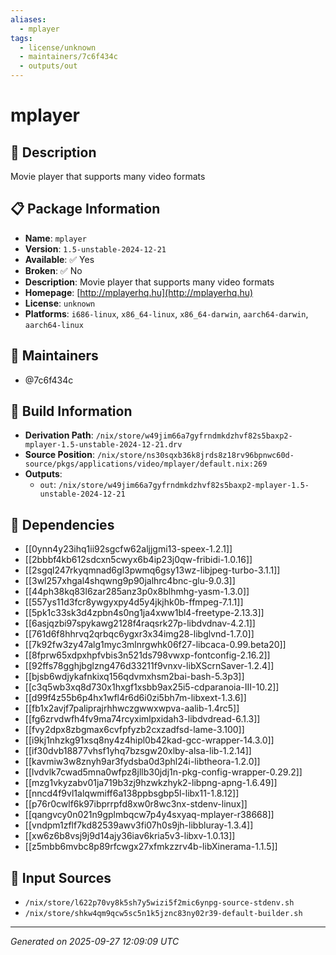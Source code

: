 ```yaml
---
aliases:
  - mplayer
tags:
  - license/unknown
  - maintainers/7c6f434c
  - outputs/out
---
```


# mplayer

## 📝 Description

Movie player that supports many video formats

## 📋 Package Information

- **Name**: `mplayer`
- **Version**: `1.5-unstable-2024-12-21`
- **Available**: ✅ Yes
- **Broken**: ✅ No
- **Description**: Movie player that supports many video formats
- **Homepage**: [http://mplayerhq.hu](http://mplayerhq.hu)
- **License**: `unknown`
- **Platforms**: `i686-linux`, `x86_64-linux`, `x86_64-darwin`, `aarch64-darwin`, `aarch64-linux`
## 👥 Maintainers

- @7c6f434c


## 🔧 Build Information

- **Derivation Path**: `/nix/store/w49jim66a7gyfrndmkdzhvf82s5baxp2-mplayer-1.5-unstable-2024-12-21.drv`
- **Source Position**: `/nix/store/ns30sqxb36k8jrds8z18rv96bpnwc60d-source/pkgs/applications/video/mplayer/default.nix:269`
- **Outputs**:
  - `out`:  `/nix/store/w49jim66a7gyfrndmkdzhvf82s5baxp2-mplayer-1.5-unstable-2024-12-21`

## 🔗 Dependencies

- [[0ynn4y23ihq1ii92sgcfw62aljjgmi13-speex-1.2.1]]
- [[2bbbf4kb612sdcxn5cwyx6b4ip23j0qw-fribidi-1.0.16]]
- [[2sgql247rkyqmnad6gl3pwmq6gsy13wz-libjpeg-turbo-3.1.1]]
- [[3wl257xhgal4shqwng9p90jalhrc4bnc-glu-9.0.3]]
- [[44ph38kq83l6zar285anz3p0x8blhmhg-yasm-1.3.0]]
- [[557ys11d3fcr8ywgyxpy4d5y4jkjhk0b-ffmpeg-7.1.1]]
- [[5pk1c33sk3d4zpbn4s0ng1ja4xww1bl4-freetype-2.13.3]]
- [[6asjqzbi97spykawg2128f4raqsrk27p-libdvdnav-4.2.1]]
- [[761d6f8hhrvq2qrbqc6ygxr3x34img28-libglvnd-1.7.0]]
- [[7k92fw3zy47alg1myc3mlnrgwhk06f27-libcaca-0.99.beta20]]
- [[8fprw65xdpxhpfvbis3n521ds798vwxp-fontconfig-2.16.2]]
- [[92ffs78gghjbglzng476d33211f9vnxv-libXScrnSaver-1.2.4]]
- [[bjsb6wdjykafnkixq156qdvmxhsm2bai-bash-5.3p3]]
- [[c3q5wb3xq8d730x1hxgf1xsbb9ax25i5-cdparanoia-III-10.2]]
- [[d99f4z55b6p4hx1wfl4r6d6i0zi5bh7m-libxext-1.3.6]]
- [[fb1x2avjf7paliprajrhhwczgwwxwpva-aalib-1.4rc5]]
- [[fg6zrvdwfh4fv9ma74rcyximlpxidah3-libdvdread-6.1.3]]
- [[fvy2dpx8zbgmax6cvfpfyzb2cxzadfsd-lame-3.100]]
- [[i9kj1nhzkg91xsq8ny4z4hipl0b42kad-gcc-wrapper-14.3.0]]
- [[if30dvb18877vhsf1yhq7bzsgw20xlby-alsa-lib-1.2.14]]
- [[kavmiw3w8znyh9ar3fydsba0d3phl24i-libtheora-1.2.0]]
- [[lvdvlk7cwad5mna0wfpz8jllb30jdj1n-pkg-config-wrapper-0.29.2]]
- [[mzg1vkyzabv01ja719b3zj9hzwkzhyk2-libpng-apng-1.6.49]]
- [[nncd4f9vl1alqwmiff6a138ppbsgbp5l-libx11-1.8.12]]
- [[p76r0cwlf6k97ibprrpfd8xw0r8wc3nx-stdenv-linux]]
- [[qangvcy0n021n9gplmbqcw7p4y4sxyaq-mplayer-r38668]]
- [[vndpm1zflf7kd82539awv3fi07h0s9jh-libbluray-1.3.4]]
- [[xw6z6b8vsj9j9d14ajy36iav6kria5v3-libxv-1.0.13]]
- [[z5mbb6mvbc8p89rfcwgx27xfmkzzrv4b-libXinerama-1.1.5]]

## 📁 Input Sources

- `/nix/store/l622p70vy8k5sh7y5wizi5f2mic6ynpg-source-stdenv.sh`
- `/nix/store/shkw4qm9qcw5sc5n1k5jznc83ny02r39-default-builder.sh`

---
*Generated on 2025-09-27 12:09:09 UTC*
